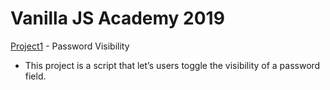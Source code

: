 # Vanilla JS Academy 2019



[Project1](./project-01) - Password Visibility
- This project is a script that let’s users toggle the visibility of a password field.
